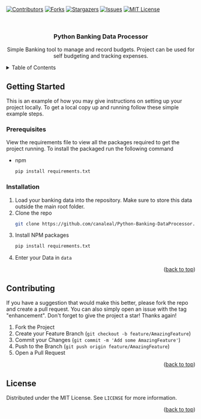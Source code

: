 <!-- Improved compatibility of back to top link: See: https://github.com/othneildrew/Best-README-Template/pull/73 -->
<a name="readme-top"></a>
<!--
*** Thanks for checking out the Best-README-Template. If you have a suggestion
*** that would make this better, please fork the repo and create a pull request
*** or simply open an issue with the tag "enhancement".
*** Don't forget to give the project a star!
*** Thanks again! Now go create something AMAZING! :D
-->



<!-- PROJECT SHIELDS -->
<!--
*** I'm using markdown "reference style" links for readability.
*** Reference links are enclosed in brackets [ ] instead of parentheses ( ).
*** See the bottom of this document for the declaration of the reference variables
*** for contributors-url, forks-url, etc. This is an optional, concise syntax you may use.
*** https://www.markdownguide.org/basic-syntax/#reference-style-links
-->
[![Contributors][contributors-shield]][contributors-url]
[![Forks][forks-shield]][forks-url]
[![Stargazers][stars-shield]][stars-url]
[![Issues][issues-shield]][issues-url]
[![MIT License][license-shield]][license-url]

<!-- PROJECT LOGO -->
<br />
<div align="center">
 

<h3 align="center">Python Banking Data Processor</h3>

  <p align="center">
    Simple Banking tool to manage and record budgets. Project can be used for self budgeting and tracking expenses.
    <br />
  </p>
</div>



<!-- TABLE OF CONTENTS -->
<details>
  <summary>Table of Contents</summary>
  <ol>
    <li>
      <a href="#getting-started">Getting Started</a>
      <ul>
        <li><a href="#prerequisites">Prerequisites</a></li>
        <li><a href="#installation">Installation</a></li>
      </ul>
    </li>
    <li><a href="#roadmap">Roadmap</a></li>
    <li><a href="#contributing">Contributing</a></li>
    <li><a href="#license">License</a></li>
  </ol>
</details>


<!-- GETTING STARTED -->
## Getting Started

This is an example of how you may give instructions on setting up your project locally.
To get a local copy up and running follow these simple example steps.

### Prerequisites

View the requirements file to view all the packages required to get the project running. To install the packaged run the following command
* npm
  ```sh
  pip install requirements.txt
  ```

### Installation

1. Load your banking data into the repository. Make sure to store this data outside the main root folder.
2. Clone the repo
   ```sh
   git clone https://github.com/canaleal/Python-Banking-DataProcessor.git
   ```
3. Install NPM packages
   ```sh
   pip install requirements.txt
   ```
4. Enter your Data in `data`

<p align="right">(<a href="#readme-top">back to top</a>)</p>


<!-- CONTRIBUTING -->
## Contributing

If you have a suggestion that would make this better, please fork the repo and create a pull request. You can also simply open an issue with the tag "enhancement".
Don't forget to give the project a star! Thanks again!

1. Fork the Project
2. Create your Feature Branch (`git checkout -b feature/AmazingFeature`)
3. Commit your Changes (`git commit -m 'Add some AmazingFeature'`)
4. Push to the Branch (`git push origin feature/AmazingFeature`)
5. Open a Pull Request

<p align="right">(<a href="#readme-top">back to top</a>)</p>



<!-- LICENSE -->
## License

Distributed under the MIT License. See `LICENSE` for more information.

<p align="right">(<a href="#readme-top">back to top</a>)</p>



<!-- MARKDOWN LINKS & IMAGES -->
<!-- https://www.markdownguide.org/basic-syntax/#reference-style-links -->
[contributors-shield]: https://img.shields.io/github/contributors/canaleal/Python-Banking-DataProcessor.svg?style=for-the-badge
[contributors-url]: https://github.com/canaleal/Python-Banking-DataProcessor/graphs/contributors
[forks-shield]: https://img.shields.io/github/forks/canaleal/Python-Banking-DataProcessor.svg?style=for-the-badge
[forks-url]: https://github.com/canaleal/Python-Banking-DataProcessor/network/members
[stars-shield]: https://img.shields.io/github/stars/canaleal/Python-Banking-DataProcessor.svg?style=for-the-badge
[stars-url]: https://github.com/canaleal/Python-Banking-DataProcessor/stargazers
[issues-shield]: https://img.shields.io/github/issues/canaleal/Python-Banking-DataProcessor.svg?style=for-the-badge
[issues-url]: https://github.com/canaleal/Python-Banking-DataProcessor/issues
[license-shield]: https://img.shields.io/github/license/canaleal/Python-Banking-DataProcessor.svg?style=for-the-badge
[license-url]: https://raw.githubusercontent.com/canaleal/Python-Banking-DataProcessor/main/LICENSE
